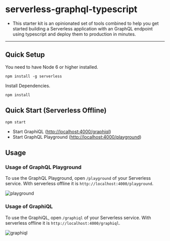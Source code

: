 # serverless-graphql-typescript

- This starter kit is an opinionated set of tools combined to help you get started building a Serverless application with an GraphQL endpoint using typescript and deploy them to production in minutes.

---

## Quick Setup

You need to have Node 6 or higher installed.

`npm install -g serverless`

Install Dependencies.

`npm install`


## Quick Start (Serverless Offline)

`npm start`

- Start GraphiQL ([http://localhost:4000/graphiql](http://localhost:4000/graphiql))
- Start GraphQL Playground ([http://localhost:4000/playground](http://localhost:4000/playground))


## Usage

### Usage of GraphQL Playground
To use the GraphQL Playground, open `/playground` of your Serverless service. With serverless offline it is `http://localhost:4000/playground`.

![playground](https://user-images.githubusercontent.com/1587005/32695336-96dbbe16-c70d-11e7-96b9-c7ef4e9ba32c.gif)

### Usage of GraphiQL
 To use the GraphiQL, open `/graphiql` of your Serverless service. With serverless offline it is `http://localhost:4000/graphiql`.
 
 ![graphiql](https://user-images.githubusercontent.com/1587005/32695300-943e355e-c70c-11e7-9fac-2c9324a242c4.gif)
